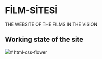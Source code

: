 <h1>FİLM-SİTESİ</h1>

THE WEBSITE OF THE FILMS IN THE VISION





<h2> Working state of the site </h2>

![](ekran.gif)# html-css-flower